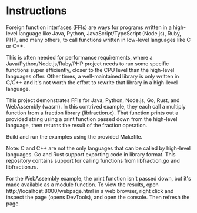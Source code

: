 # Instructions

Foreign function interfaces (FFIs) are ways for programs written in a high-level language like Java, Python, JavaScript/TypeScript (Node.js), Ruby, PHP, and many others, to call functions written in low-level languages like C or C++.

This is often needed for performance requirements, where a Java/Python/Node.js/Ruby/PHP project needs to run some specific functions super efficiently, closer to the CPU level than the high-level languages offer. Other times, a well-maintained library is only written in C/C++ and it's not worth the effort to rewrite that library in a high-level language.

This project demonstrates FFIs for Java, Python, Node.js, Go, Rust, and WebAssembly (wasm). In this contrived example, they each call a multiply function from a fraction library (libfraction.c). That function prints out a provided string using a print function passed down from the high-level language, then returns the result of the fraction operation.

Build and run the examples using the provided Makefile.

Note: C and C++ are not the only languages that can be called by high-level languages. Go and Rust support exporting code in library format. This repository contains support for calling functions from libfraction.go and libfraction.rs.

For the WebAssembly example, the print function isn't passed down, but it's made available as a module function. To view the results, open http://localhost:8000/webpage.html in a web browser, right click and inspect the page (opens DevTools), and open the console. Then refresh the page.
